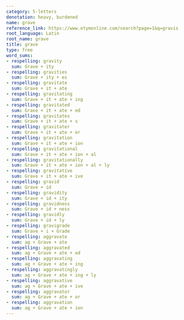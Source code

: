 ```yaml
---
category: 5-letters
denotation: heavy, burdened
name: grave
reference_link: https://www.etymonline.com/search?page=1&q=gravis
root_language: Latin
root_name: grave
title: grave
type: free
word_sums:
- respelling: gravity
  sum: Grave + ity
- respelling: gravities
  sum: Grave + ity + es
- respelling: gravitate
  sum: Grave + it + ate
- respelling: gravitating
  sum: Grave + it + ate + ing
- respelling: gravitated
  sum: Grave + it + ate + ed
- respelling: gravitates
  sum: Grave + it + ate + s
- respelling: gravitater
  sum: Grave + it + ate + er
- respelling: gravitation
  sum: Grave + it + ate + ion
- respelling: gravitational
  sum: Grave + it + ate + ion + al
- respelling: gravitationally
  sum: Grave + it + ate + ion + al + ly
- respelling: gravitative
  sum: Grave + it + ate + ive
- respelling: gravid
  sum: Grave + id
- respelling: gravidity
  sum: Grave + id + ity
- respelling: gravidness
  sum: Grave + id + ness
- respelling: gravidly
  sum: Grave + id + ly
- respelling: gravigrade
  sum: Grave + i + Grade
- respelling: aggravate
  sum: ag + Grave + ate
- respelling: aggravated
  sum: ag + Grave + ate + ed
- respelling: aggravating
  sum: ag + Grave + ate + ing
- respelling: aggravatingly
  sum: ag + Grave + ate + ing + ly
- respelling: aggravative
  sum: ag + Grave + ate + ive
- respelling: aggravator
  sum: ag + Grave + ate + or
- respelling: aggravation
  sum: ag + Grave + ate + ion
---
```

